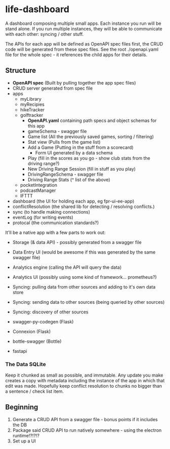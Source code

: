 # life-dashboard

A dashboard composing multiple small apps. Each instance you run will be stand alone. If you run multiple instances, they will be able to communicate with each other: syncing / other stuff.

The APIs for each app will be defined as OpenAPI spec files first, the CRUD code will be generated from these spec files. See the root ./openapi.yaml file for the whole spec - it references the child apps for their details.

## Structure
 - **OpenAPI spec** (Built by pulling together the app spec files)
 - CRUD server generated from spec file
 - apps
    - myLibrary
    - myRecipies
    - hikeTracker
    - golftracker
        - **OpenAPI.yaml** containing path specs and object schemas for this app
        - gameSchema - swagger file
        - Game list (All the previously saved games, sorting / filtering)
        - Stat view (Pulls from the game list)
        - Add a Game (Putting in the stuff from a scorecard)
            - Form UI generated by a data schema
        - Play (fill in the scores as you go - show club stats from the driving range?)
        - New Driving Range Session (fill in stuff as you play)
        - DrivingRangeSchema - swagger file
        - Driving Range Stats (^ list of the above)
    - pocketIntegration
    - podcastManager
    - IFTTT
 - dashboard (the UI for holding each app, eg fpr-ui-ee-app)
 - conflictResolution (the shared lib for detecting / resolving conflicts.)
 - sync (to handle making connections)
 - eventLog (for writing events)
 - protocal (the communication standards?)



It'll be a native app with a few parts to work out:
 - Storage (& data API) - possibly generated from a swagger file
 - Data Entry UI (would be awesome if this was generated by the same swagger file)
 - Analytics engine (calling the API will query the data)
 - Analytics UI (possibly using some kind of framework... prometheus?)
 - Syncing: pulling data from other sources and adding to it's own data store
 - Syncing: sending data to other sources (being queried by other sources)
 - Syncing: discovery of other sources


 - swagger-py-codegen (Flask)
 - Connexion (Flask)
 - bottle-swagger (Bottle)
 - fastapi

### The Data SQLite

Keep it chunked as small as possible, and immutable. Any update you make creates a copy with metadata including the instance of the app in which that edit was made. Hopefully keep conflict resolution to chunks no bigger than a sentence / check list item.

## Beginning

1. Generate a CRUD API from a swagger file - bonus points if it includes the DB
2. Package said CRUD API to run natively somewhere - using the electron runtime!?!?!?
3. Set up a UI 